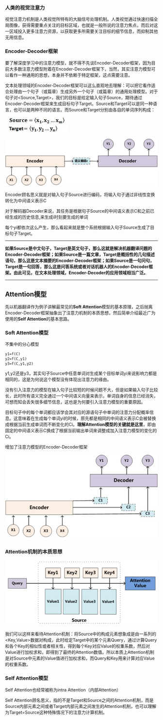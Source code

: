 ### 人类的视觉注意力

视觉注意力机制是人类视觉所特有的大脑信号处理机制。人类视觉通过快速扫描全局图像，获得需要重点关注的目标区域，也就是一般所说的注意力焦点，而后对这一区域投入更多注意力资源，以获取更多所需要关注目标的细节信息，而抑制其他无用信息。

### Encoder-Decoder框架
要了解深度学习中的注意力模型，就不得不先谈Encoder-Decoder框架，因为目前大多数注意力模型附着在Encoder-Decoder框架下，当然，其实注意力模型可以看作一种通用的思想，本身并不依赖于特定框架，这点需要注意。

文本处理领域的Encoder-Decoder框架可以这么直观地去理解：可以把它看作适合处理由一个句子（或篇章）生成另外一个句子（或篇章）的通用处理模型。对于句子对<Source,Target>，我们的目标是给定输入句子Source，期待通过Encoder-Decoder框架来生成目标句子Target。Source和Target可以是同一种语言，也可以是两种不同的语言。而Source和Target分别由各自的单词序列构成：

![avatar](.\res\1d574eb9ba841.jpg)

![avatar](.\res\140ca2ae853ca3.jpg)

Encoder顾名思义就是对输入句子Source进行编码，将输入句子通过非线性变换转化为中间语义表示C

对于解码器Decoder来说，其任务是根据句子Source的中间语义表示C和之前已经生成的历史信息,来生成i时刻要生成的单词

每个yi都依次这么产生，那么看起来就是整个系统根据输入句子Source生成了目标句子Target。

---

**如果Source是中文句子，Target是英文句子，那么这就是解决机器翻译问题的Encoder-Decoder框架；如果Source是一篇文章，Target是概括性的几句描述语句，那么这是文本摘要的Encoder-Decoder框架；如果Source是一句问句，Target是一句回答，那么这是问答系统或者对话机器人的Encoder-Decoder框架。由此可见，在文本处理领域，Encoder-Decoder的应用领域相当广泛。**

---

## Attention模型
先以机器翻译作为例子讲解最常见的**Soft Attention**模型的基本原理，之后抛离Encoder-Decoder框架抽象出了注意力机制的本质思想，然后简单介绍最近广为使用的**Self Attention**的基本思路。

### Soft Attention模型
不集中的分心模型
```
y1=f(C)
y2=f(C,y1)
y3=f(C,y1,y2)
```
y1,y2还是y3，其实句子Source中任意单词对生成某个目标单词yi来说影响力都是相同的，这是为何说这个模型没有体现出注意力的缘由。

没有引入注意力的模型在输入句子比较短的时候问题不大，但是如果输入句子比较长，此时所有语义完全通过一个中间语义向量来表示，单词自身的信息已经消失，可想而知会丢失很多细节信息，这也是为何要引入注意力模型的重要原因。

目标句子中的每个单词都应该学会其对应的源语句子中单词的注意力分配概率信息。这意味着在生成每个单词yi的时候，原先都是相同的中间语义表示C会被替换成根据当前生成单词而不断变化的Ci。**理解Attention模型的关键就是这里**，即由固定的中间语义表示C换成了根据当前输出单词来调整成加入注意力模型的变化的Ci。

增加了注意力模型的Encoder-Decoder框架

![avatar](.\res\eee1f5b629f9c2.jpg)

### Attention机制的本质思想

![avatar](.\res\32df86aef7ea439.jpg)

我们可以这样来看待Attention机制：将Source中的构成元素想象成是由一系列的<Key,Value>数据对构成，此时给定Target中的某个元素Query，通过计算Query和各个Key的相似性或者相关性，得到每个Key对应Value的权重系数，然后对Value进行加权求和，即得到了最终的Attention数值。所以本质上Attention机制是对Source中元素的Value值进行加权求和，而Query和Key用来计算对应Value的权重系数。

### Self Attention模型

Self Attention也经常被称为intra 
Attention（内部Attention）

Self Attention顾名思义，指的不是Target和Source之间的Attention机制，而是Source内部元素之间或者Target内部元素之间发生的Attention机制，也可以理解为Target=Source这种特殊情况下的注意力计算机制。